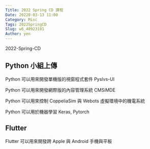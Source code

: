 ```yaml
---
Title: 2022 Spring CD 課程
Date: 20220-03-13 11:00
Category: Misc
Tags: 2022SpringCD
Slug: w6_40923101
Author: yen
---
```


2022-Spring-CD

<!-- PELICAN_END_SUMMARY -->

Python 小組上傳
----
Python 可以用來開發單機版的視窗程式套件 Pyslvs-UI

Python 可以用來開發網際版的內容管理系統 CMSiMDE

Python 可以用來控制 CoppeliaSim 與 Webots 虛擬環境中的機電系統

Python 可以用於機器學習 Keras, Pytorch


Flutter
----

Flutter 可以用來開發跨 Apple 與 Android 手機與平板

